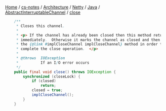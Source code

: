 [Home](https://mengxianbin.github.io) /
[cs-notes](https://mengxianbin.github.io/cs-notes/site) /
[Architecture](https://mengxianbin.github.io/cs-notes/site/Architecture) /
[Netty](https://mengxianbin.github.io/cs-notes/site/Architecture/Netty) /
[Java](https://mengxianbin.github.io/cs-notes/site/Architecture/Netty/Java) /
[AbstractInterruptableChannel](https://mengxianbin.github.io/cs-notes/site/Architecture/Netty/Java/AbstractInterruptableChannel) /
[close](https://mengxianbin.github.io/cs-notes/site/Architecture/Netty/Java/AbstractInterruptableChannel/close)

```java
    /**
     * Closes this channel.
     *
     * <p> If the channel has already been closed then this method returns
     * immediately.  Otherwise it marks the channel as closed and then invokes
     * the {@link #implCloseChannel implCloseChannel} method in order to
     * complete the close operation.  </p>
     *
     * @throws  IOException
     *          If an I/O error occurs
     */
    public final void close() throws IOException {
        synchronized (closeLock) {
            if (closed)
                return;
            closed = true;
            implCloseChannel();
        }
    }
```
